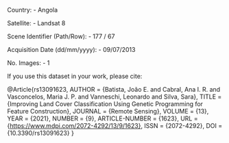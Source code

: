 Country:
	- Angola

Satellite:
	- Landsat 8

Scene Identifier (Path/Row):
	- 177 / 67

Acquisition Date (dd/mm/yyyy):
	- 09/07/2013

No. Images:
	- 1


If you use this dataset in your work, please cite:

@Article{rs13091623,
AUTHOR = {Batista, João E. and Cabral, Ana I. R. and Vasconcelos, Maria J. P. and Vanneschi, Leonardo and Silva, Sara},
TITLE = {Improving Land Cover Classification Using Genetic Programming for Feature Construction},
JOURNAL = {Remote Sensing},
VOLUME = {13},
YEAR = {2021},
NUMBER = {9},
ARTICLE-NUMBER = {1623},
URL = {https://www.mdpi.com/2072-4292/13/9/1623},
ISSN = {2072-4292},
DOI = {10.3390/rs13091623}
}